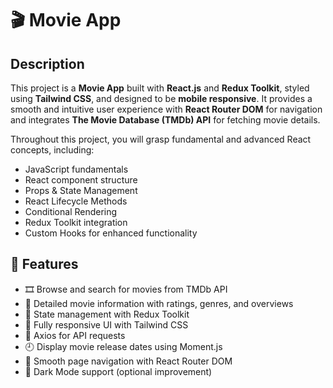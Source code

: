 # 🎬 Movie App 

## Description
This project is a **Movie App** built with **React.js** and **Redux Toolkit**, styled using **Tailwind CSS**, and designed to be **mobile responsive**. It provides a smooth and intuitive user experience with **React Router DOM** for navigation and integrates **The Movie Database (TMDb) API** for fetching movie details. 

Throughout this project, you will grasp fundamental and advanced React concepts, including:
- JavaScript fundamentals
- React component structure
- Props & State Management
- React Lifecycle Methods
- Conditional Rendering
- Redux Toolkit integration
- Custom Hooks for enhanced functionality


## 🚀 Features
- 🎞️ Browse and search for movies from TMDb API
- 📜 Detailed movie information with ratings, genres, and overviews
- 🔄 State management with Redux Toolkit
- 🎨 Fully responsive UI with Tailwind CSS
- 🔄 Axios for API requests
- 🕘 Display movie release dates using Moment.js
- 🚦 Smooth page navigation with React Router DOM
- 🌙 Dark Mode support (optional improvement)
